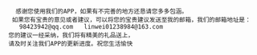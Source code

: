       感谢您使用我们的APP，如果有不完善的地方还恳请您多多包涵。
     如果您有宝贵的意见或者建议，可以将您的宝贵建议发送至我的邮箱，我们的邮箱地址是：
       98423942@qq.com   linwei01238984@163.com
    您的建议一经采纳，我们将有精美的礼品送上，
    请及时关注我们APP的更新进度。祝您生活愉快
